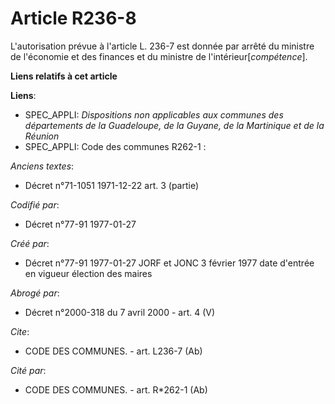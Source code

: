 # Article R236-8

L'autorisation prévue à l'article L. 236-7 est donnée par arrêté du ministre de l'économie et des finances et du ministre de
l'intérieur[*compétence*].

**Liens relatifs à cet article**

**Liens**:

  - SPEC_APPLI: *Dispositions non applicables aux communes des départements de la Guadeloupe, de la Guyane, de la Martinique et de la Réunion*
  - SPEC_APPLI: Code des communes R262-1 :

_Anciens textes_:

  - Décret n°71-1051 1971-12-22 art. 3 (partie)

_Codifié par_:

  - Décret n°77-91 1977-01-27

_Créé par_:

  - Décret n°77-91 1977-01-27 JORF et JONC 3 février 1977 date d'entrée en vigueur élection des maires

_Abrogé par_:

  - Décret n°2000-318 du 7 avril 2000 - art. 4 (V)

_Cite_:

  - CODE DES COMMUNES. - art. L236-7 (Ab)

_Cité par_:

  - CODE DES COMMUNES. - art. R*262-1 (Ab)
